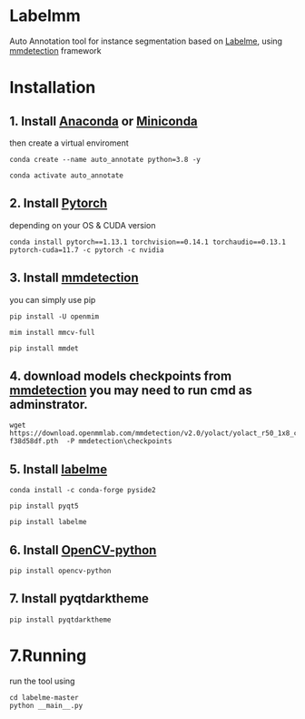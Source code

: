 # Labelmm
Auto Annotation tool for instance segmentation based on [Labelme](https://github.com/wkentaro/labelme), using [mmdetection](https://github.com/open-mmlab/mmdetection) framework


# Installation
## 1. Install [Anaconda](https://www.anaconda.com) or [Miniconda](https://docs.conda.io/en/latest/miniconda.html)

then create a virtual enviroment
```
conda create --name auto_annotate python=3.8 -y

conda activate auto_annotate
```

## 2. Install [Pytorch](https://pytorch.org/)
depending on your OS & CUDA version 

```
conda install pytorch==1.13.1 torchvision==0.14.1 torchaudio==0.13.1 pytorch-cuda=11.7 -c pytorch -c nvidia

```

## 3. Install [mmdetection](https://github.com/open-mmlab/mmdetection/blob/master/docs/en/get_started.md/#Installation)

you can simply use pip

```
pip install -U openmim

mim install mmcv-full

pip install mmdet
```

## 4. download models checkpoints from [mmdetection](https://github.com/open-mmlab/mmdetection) you may need to run cmd as adminstrator.

```
wget https://download.openmmlab.com/mmdetection/v2.0/yolact/yolact_r50_1x8_coco/yolact_r50_1x8_coco_20200908-f38d58df.pth  -P mmdetection\checkpoints
```


## 5. Install [labelme](https://github.com/wkentaro/labelme#installation)

```
conda install -c conda-forge pyside2

pip install pyqt5

pip install labelme
```

## 6. Install [OpenCV-python](https://pypi.org/project/opencv-python/)

```
pip install opencv-python
```

## 7. Install pyqtdarktheme
    
```
pip install pyqtdarktheme
```
# 7.Running
run the tool using

```
cd labelme-master
python __main__.py
```
